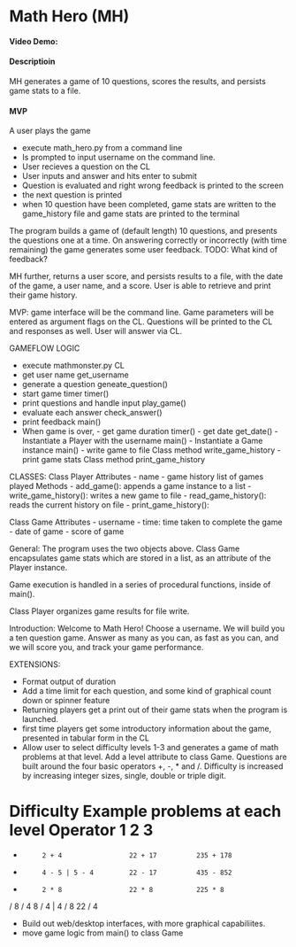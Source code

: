 # Math Hero (MH)
#### Video Demo: 
#### Descriptioin

MH generates a game of 10 questions, scores the results, and persists game stats to a file.

#### MVP
A user plays the game
- execute math_hero.py from a command line
- Is prompted to input username on the command line.
- User recieves a question on the CL
- User inputs and answer and hits enter to submit
- Question is evaluated and right wrong feedback is printed to the screen
- the next question is printed
- when 10 question have been completed, game stats are written to the game_history file and game stats are printed to the terminal

The program  builds a game of (default length) 10 questions, and presents the questions one at a time. On answering correctly or incorrectly (with time remaining) the game generates some user feedback. TODO: What kind of feedback?

MH further, returns a user score, and persists results to a file, with the date of the game, a user name, and a score. User is able to retrieve and print their game history.

MVP: game interface will be the command line. Game parameters will be entered as argument flags on the CL. Questions will be printed to the CL and responses as well. User will answer via CL.



GAMEFLOW                                           LOGIC
- execute mathmonster.py                            CL
- get user name                                     get_username
- generate a question                               geneate_question()
- start game timer                                  timer()
- print questions and handle input                  play_game()
- evaluate each answer                              check_answer()
- print feedback                                    main()
- When game is over, 
        - get game duration                         timer()
        - get date                                  get_date()
        - Instantiate a Player with the username    main() 
        - Instantiate a Game instance               main()
        - write game to file                        Class method write_game_history
        - print game stats                          Class method print_game_history 

CLASSES:
Class Player
    Attributes
    - name
    - game history
         list of games played
    Methods
    - add_game(): appends a game instance to a list
    - write_game_history(): writes a new game to file
    - read_game_history(): reads the current history on file
    - print_game_history():

Class Game
    Attributes
    - username
    - time: time taken to complete the game
    - date of game
    - score of game


General:
The program uses the two objects above. Class Game encapsulates game stats which are stored in a list, as an attribute of the Player instance.

Game execution is handled in a series of procedural functions, inside of main(). 

Class Player organizes game results for file write.


Introduction:
Welcome to Math Hero!
Choose a username. We will build you a ten question game. Answer as many as you can, as fast as you can, and we will score you, and track your game performance.

EXTENSIONS:
- Format output of duration
- Add a time limit for each question, and some kind of graphical count down or spinner feature
- Returning players get a print out of their game stats when the program is launched.
- first time players get some introductory information about the game, presented in tabular form in the CL
- Allow user to select difficulty levels 1-3 and generates a game of math problems at that level. Add a level attribute to class Game. 
Questions are built around the four basic operators +, -, * and /.
Difficulty is increased by increasing integer sizes, single, double or triple digit.

Difficulty         Example problems at each level
Operator     1                      2               3 
===========================================================
+          2 + 4                 22 + 17          235 + 178
-          4 - 5 | 5 - 4         22 - 17          435 - 852
*          2 * 8                 22 * 8           225 * 8
/          8 / 4                 8 / 4 | 4 / 8    22 / 4 


 - Build out web/desktop interfaces, with more graphical capabiliites.
 - move game logic from main() to class Game
